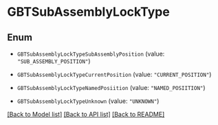 # GBTSubAssemblyLockType

## Enum


* `GBTSubAssemblyLockTypeSubAssemblyPosition` (value: `"SUB_ASSEMBLY_POSITION"`)

* `GBTSubAssemblyLockTypeCurrentPosition` (value: `"CURRENT_POSITION"`)

* `GBTSubAssemblyLockTypeNamedPosiition` (value: `"NAMED_POSIITION"`)

* `GBTSubAssemblyLockTypeUnknown` (value: `"UNKNOWN"`)


[[Back to Model list]](../README.md#documentation-for-models) [[Back to API list]](../README.md#documentation-for-api-endpoints) [[Back to README]](../README.md)


